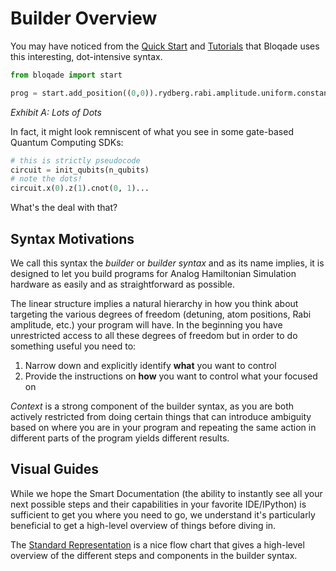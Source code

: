 # Builder Overview

You may have noticed from the [Quick Start](../home/quick_start.md) and [Tutorials](https://queracomputing.github.io/bloqade-analog-examples/latest/)
that Bloqade uses this interesting, dot-intensive syntax.

```python
from bloqade import start

prog = start.add_position((0,0)).rydberg.rabi.amplitude.uniform.constant(1,1)
```
*Exhibit A: Lots of Dots*

In fact, it might look remniscent of what you see in some gate-based Quantum Computing SDKs:

```python
# this is strictly pseudocode
circuit = init_qubits(n_qubits)
# note the dots!
circuit.x(0).z(1).cnot(0, 1)...
```

What's the deal with that?

## Syntax Motivations

We call this syntax the *builder* or *builder syntax* and as its name implies, it is designed to let you build programs for Analog Hamiltonian Simulation hardware as easily and as straightforward as possible.

The linear structure implies a natural hierarchy in how you think about targeting the various degrees of freedom (detuning, atom positions, Rabi amplitude, etc.) your program will have. In the beginning you have unrestricted access to all these degrees of freedom but in order to do something useful you need to:

1. Narrow down and explicitly identify **what** you want to control
2. Provide the instructions on **how** you want to control what your focused on

*Context* is a strong component of the builder syntax, as you are both actively restricted from doing certain things that can introduce ambiguity based on where you are in your program and repeating the same action in different parts of the program yields different results.

## Visual Guides

While we hope the Smart Documentation (the ability to instantly see all your next possible steps and their capabilities in your favorite IDE/IPython) is sufficient to get you where you need to go, we understand it's particularly beneficial to get a high-level overview of things before diving in.

The [Standard Representation](standard.md) is a nice flow chart that gives a high-level overview of the different steps and components in the builder syntax.
